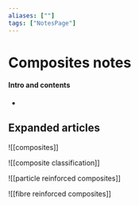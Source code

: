 ```yaml
---
aliases: [""]
tags: ["NotesPage"]
---
```


# Composites notes

#### Intro and contents
- 


## Expanded articles
![[composites]]

![[composite classification]]

![[particle reinforced composites]]

![[fibre reinforced composites]]